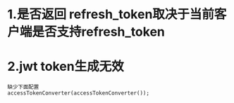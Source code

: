 # 1.是否返回 refresh_token取决于当前客户端是否支持refresh_token

# 2.jwt token生成无效

    缺少下面配置
    accessTokenConverter(accessTokenConverter());
    